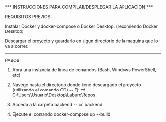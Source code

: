 ﻿*** INSTRUCCIONES PARA COMPILAR/DESPLEGAR LA APLICACION ***

REQUISITOS PREVIOS:

Instalar Docker y docker-compose o Docker Desktop. (recomiendo Docker Desktop)

Descargar el proyecto y guardarlo en algun directorio de la maquina que lo va a correr.

-------------------------------------------------------------------------------------------------------------------------

PASOS:

1. Abra una instancia de linea de comandos (Bash, Windows PowerShell, etc)

2. Navege hasta el directorio donde tiene descargado el proyecto (utilizando el comando CD) -- Ej: cd C:\Users\Usuario\Desktop\Laburo\Repos

3. Acceda a la carpeta backend -- cd backend

4. Ejecute el comando docker-compose up --build

